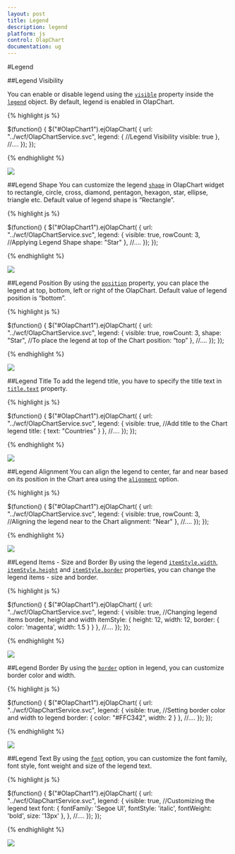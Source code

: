 ```yaml
---
layout: post
title: Legend
description: legend
platform: js
control: OlapChart
documentation: ug
---
```


#Legend

##Legend Visibility

You can enable or disable legend using the [`visible`](/js/api/ejchart#members:legend-visible) property inside the [`legend`](/js/api/ejchart#members:legend) object. By default, legend is enabled in OlapChart.

{% highlight js %}

$(function()
{
    $("#OlapChart1").ejOlapChart(
    {
        url: "../wcf/OlapChartService.svc",
        legend:
        {
            //Legend Visibility 
            visible: true
        },
        //....
    });
});

{% endhighlight %}

![](Legend_images/Legend_img1.png) 

##Legend Shape
You can customize the legend [`shape`](/js/api/ejchart#members:legend-shape) in OlapChart widget to rectangle, circle, cross, diamond, pentagon, hexagon, star, ellipse, triangle etc. Default value of legend shape is “Rectangle”.

{% highlight js %}

$(function()
{
    $("#OlapChart1").ejOlapChart(
    {
        url: "../wcf/OlapChartService.svc",
        legend:
        {
            visible: true,
            rowCount: 3,
            //Applying Legend Shape
            shape: "Star"
        },
        //....
    });
});

{% endhighlight %}

![](Legend_images/Legend_img2.png) 

##Legend Position
By using the [`position`](/js/api/ejchart#members:legend-position) property, you can place the legend at top, bottom, left or right of the OlapChart. Default value of legend position is “bottom”.

{% highlight js %}

$(function()
{
    $("#OlapChart1").ejOlapChart(
    {
        url: "../wcf/OlapChartService.svc",
        legend:
        {
            visible: true,
            rowCount: 3,
            shape: "Star",
            //To place the legend at top of the Chart
            position: “top”
        },
        //....
    });
});

{% endhighlight %}

![](Legend_images/Legend_img3.png) 

##Legend Title
To add the legend title, you have to specify the title text in [`title.text`](/js/api/ejchart#members:legend-title-text) property.

{% highlight js %}

$(function()
{
    $("#OlapChart1").ejOlapChart(
    {
        url: "../wcf/OlapChartService.svc",
        legend:
        {
            visible: true,
            //Add title to the Chart legend
            title:
            {
                text: "Countries"
            }
        },
        //....
    });
});

{% endhighlight %}

![](Legend_images/Legend_img4.png) 

##Legend Alignment
You can align the legend to center, far and near based on its position in the Chart area using the [`alignment`](help.syncfusion.com/js/api/ejchart#members:legend-alignment) option.
 
{% highlight js %}

$(function()
{
    $("#OlapChart1").ejOlapChart(
    {
        url: "../wcf/OlapChartService.svc",
        legend:
        {
            visible: true,
            rowCount: 3,
            //Aligning the legend near to the Chart
            alignment: "Near"
        },
        //....
    });
});

{% endhighlight %}

![](Legend_images/Legend_img5.png)

##Legend Items - Size and Border
By using the legend [`itemStyle.width`](/js/api/ejchart#members:legend-itemstyle-width), [`itemStyle.height`](/js/api/ejchart#members:legend-itemstyle-height) and [`itemStyle.border`](/js/api/ejchart#members:legend-itemstyle-border) properties, you can change the legend items - size and border.

{% highlight js %}

$(function()
{
    $("#OlapChart1").ejOlapChart(
    {
        url: "../wcf/OlapChartService.svc",
        legend:
        {
            visible: true,
            //Changing legend items border, height and width
            itemStyle:
            {
                height: 12,
                width: 12,
                border:
                {
                    color: 'magenta',
                    width: 1.5
                }
            }
        },
        //....
    });
});

{% endhighlight %}

![](Legend_images/Legend_img6.png)
 
##Legend Border
By using the [`border`](/js/api/ejchart#members:legend-border) option in legend, you can customize border color and width.

{% highlight js %}

$(function()
{
    $("#OlapChart1").ejOlapChart(
    {
        url: "../wcf/OlapChartService.svc",
        legend:
        {
            visible: true,
            //Setting border color and width to legend
            border:
            {
                color: "#FFC342",
                width: 2
            }
        },
        //....
    });
});

{% endhighlight %}

![](Legend_images/Legend_img7.png)

##Legend Text
By using the [`font`](/js/api/ejchart#members:legend-font) option, you can customize the font family, font style, font weight and size of the legend text. 

{% highlight js %}

$(function()
{
    $("#OlapChart1").ejOlapChart(
    {
        url: "../wcf/OlapChartService.svc",
        legend:
        {
            visible: true,
            //Customizing the legend text
            font:
            {
                fontFamily: 'Segoe UI',
                fontStyle: 'italic',
                fontWeight: 'bold',
                size: '13px'
            },
        },
        //....
    });
});

{% endhighlight %}

![](Legend_images/Legend_img8.png)